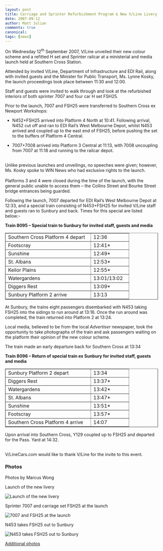 ```yaml
---
layout: post
title: Carriage and Sprinter Refurbishment Program & New V/Line Livery - Ministerial & Media Launch
date: 2007-09-12
author: Matt Julian
comments: true
canonical: 
tags: [news]
---
```


<p>On Wednesday 12<sup>th</sup> September 2007, V/Line unveiled their new colour scheme and a refitted H set and Sprinter railcar at a ministerial and media launch held at Southern Cross Station.</p>
<p>Attended by invited V/Line, Department of Infrastructure and EDI Rail, along with invited guests and the Minister for Public Transport, Ms. Lynne Kosky, the launch proceedings took place between 11:30 and 12:00.</p>
<p>Staff and guests were invited to walk through and look at the refurbished interiors of both sprinter 7007 and four car H set FSH25.</p>
<p>Prior to the launch, 7007 and FSH25 were transferred to Southern Cross ex Newport Workshops:</p>
<ul>
<li>
<p>N452+FSH25 arrived into Platform 4 North at 10:41. Following arrival, N452 cut off and ran to EDI Rail&rsquo;s West Melbourne Depot, whilst N453 arrived and coupled up to the east end of FSH25, before pushing the set to the buffers of Platform 4 Central.</p>
</li>
<li>
<p>7007+7008 arrived into Platform 3 Central at 11:13, with 7008 uncoupling from 7007 at 11:18 and running to the railcar depot.</p>
</li>
</ul>
<p><br /> Unlike previous launches and unveilings, no speeches were given; however, Ms. Kosky spoke to WIN News who had exclusive rights to the launch.<br /><br /> Platforms 3 and 4 were closed during the time of the launch, with the general public unable to access them &ndash; the Collins Street and Bourke Street bridge entrances being guarded.</p>
<p>Following the launch, 7007 departed for EDI Rail&rsquo;s West Melbourne Depot at 12:33, and a special train consisting of N453+FSH25 for invited V/Line staff and guests ran to Sunbury and back. Times for this special are listed below:-</p>
<p><strong>Train 8095 &ndash; Special train to Sunbury for invited staff, guests and media</strong></p>
<table border="1" width="383">
<tbody>
<tr>
<td width="264">Southern Cross Platform 4 depart</td>
<td width="109">12:36</td>
</tr>
<tr>
<td width="264">Footscray</td>
<td width="109">12:41*</td>
</tr>
<tr>
<td width="264">Sunshine</td>
<td width="109">12:49*</td>
</tr>
<tr>
<td width="264">St. Albans</td>
<td width="109">12:53*</td>
</tr>
<tr>
<td width="264">Keilor Plains</td>
<td width="109">12:55*</td>
</tr>
<tr>
<td width="264">Watergardens</td>
<td width="109">13:01/13:02</td>
</tr>
<tr>
<td width="264">Diggers Rest</td>
<td width="109">13:09*</td>
</tr>
<tr>
<td width="264">Sunbury Platform 2 arrive</td>
<td width="109">13:13</td>
</tr>
</tbody>
</table>
<p>At Sunbury, the trains eight passengers disembarked with N453 taking FSH25 into the sidings to run around at 13:16. Once the run around was completed, the train returned into Platform 2 at 13:24.</p>
<p>Local media, believed to be from the local <em>Advertiser </em> newspaper, took the opportunity to take photographs of the train and ask passengers waiting on the platform their opinion of the new colour scheme.</p>
<p>The train made an early departure back for Southern Cross at 13:34</p>
<p><strong>Train 8096 &ndash; Return of special train ex Sunbury for invited staff, guests and media</strong></p>
<table border="1" width="383">
<tbody>
<tr>
<td width="264">Sunbury Platform 2 depart</td>
<td width="109">13:34</td>
</tr>
<tr>
<td width="264">Diggers Rest</td>
<td width="109">13:37*</td>
</tr>
<tr>
<td width="264">Watergardens</td>
<td width="109">13:42*</td>
</tr>
<tr>
<td width="264">St. Albans</td>
<td width="109">13:47*</td>
</tr>
<tr>
<td width="264">Sunshine</td>
<td width="109">13:51*</td>
</tr>
<tr>
<td width="264">Footscray</td>
<td width="109">13:57*</td>
</tr>
<tr>
<td width="264">Southern Cross Platform 4 arrive</td>
<td width="109">14:07</td>
</tr>
</tbody>
</table>
<p>Upon arrival into Southern Cross, Y129 coupled up to FSH25 and departed for the Pass. Yard at 14:32.</p>
<p><br /> V/LineCars.com would like to thank V/Line for the invite to this event.</p>

### Photos

Photos by Marcus Wong

Launch of the new livery

<img src="http://railgallery.wongm.com/cache/vline-new-mk3-livery/D318_1844_595.jpg?cached=1491645526" alt="Launch of the new livery" />

Sprinter 7007 and carriage set FSH25 at the launch

<img src="http://railgallery.wongm.com/cache/vline-new-mk3-livery/D318_1857_595.jpg?cached=1491645531" alt="7007 and FSH25 at the launch" />

N453 takes FSH25 out to Sunbury

<img src="http://railgallery.wongm.com/cache/vline-new-mk3-livery/D319_1988_595.jpg?cached=1491645531" alt="N453 takes FSH25 out to Sunbury" />

[Additional photos](https://railgallery.wongm.com/page/archive/2007-09-12/)